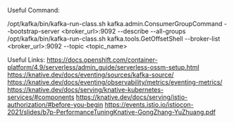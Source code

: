 
Useful Command:

/opt/kafka/bin/kafka-run-class.sh kafka.admin.ConsumerGroupCommand --bootstrap-server <broker_url>:9092  --describe --all-groups
/opt/kafka/bin/kafka-run-class.sh kafka.tools.GetOffsetShell --broker-list <broker_url>:9092 --topic <topic_name>

Useful Links:
https://docs.openshift.com/container-platform/4.9/serverless/admin_guide/serverless-ossm-setup.html
https://knative.dev/docs/eventing/sources/kafka-source/
https://knative.dev/docs/eventing/observability/metrics/eventing-metrics/
https://knative.dev/docs/serving/knative-kubernetes-services/#components
https://knative.dev/docs/serving/istio-authorization/#before-you-begin
https://events.istio.io/istiocon-2021/slides/b7p-PerformanceTuningKnative-GongZhang-YuZhuang.pdf


